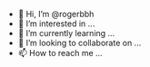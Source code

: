 - 👋 Hi, I’m @rogerbbh
- 👀 I’m interested in ...
- 🌱 I’m currently learning ...
- 💞️ I’m looking to collaborate on ...
- 📫 How to reach me ...

<!---
rogerbbh/rogerbbh is a ✨ special ✨ repository because its `README.md` (this file) appears on your GitHub profile.
You can click the Preview link to take a look at your changes.
--->
